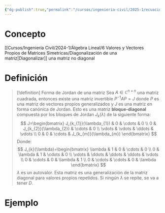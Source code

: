 ```yaml
---
{"dg-publish":true,"permalink":"/cursos/ingenieria-civil/2025-1/ecuaciones-diferenciales/3-sistemas-de-ecuaciones-diferenciales-lineales/forma-canonica-de-jordan/","tags":["ExMAT1640"]}
---
```


# Concepto
[[Cursos/Ingeniería Civil/2024-1/Álgebra Lineal/6 Valores y Vectores Propios de Matrices Simetricas/Diagonalización de una matriz\|Diagonalizar]] una matriz no diagonal
# Definición

> [!definition] Forma de Jordan de una matriz
> Sea $A\in\mathbb{C}^{n\times n}$ una matriz cuadrada, entonces existe una matriz invertible $P^{-1}AP=J$ donde $P$ es una matriz de vectores propios generalizados y $J$ es una matriz en forma canónica de Jordan. Esto es una matriz **bloque-diagonal** compuesta por los bloques de Jordan $J_{k}(\lambda)$ de la siguiente forma:
> $$
> J=\begin{bmatrix}
> J_{k_{1}}(\lambda_{1}) & 0 & \cdots & 0 \\
> 0 & J_{k_{2}}(\lambda_{2}) & \cdots & 0 \\
> \vdots & \vdots & \ddots & \vdots \\
> 0 & 0 & \cdots & J_{k_{m}}(\lambda_{m})
> \end{bmatrix}
> $$
> Donde:
> $$
> J_{k}(\lambda)=\begin{bmatrix}
> \lambda & 1 & 0 & \cdots & 0 \\
> 0 & \lambda & 1 & \cdots & 0 \\
> \vdots & \ddots & \ddots & \ddots & \vdots \\
> 0 & \cdots & 0 & \lambda & 1 \\
> 0 & \cdots & \cdots & 0 & \lambda
> \end{bmatrix}
> $$
> $\lambda$ es un autovalor. Esta matriz es una generalización de la matriz diagonal para valores propios repetidos. Si ningún $\lambda$ se repite, se va a tener $D$.

# Ejemplo